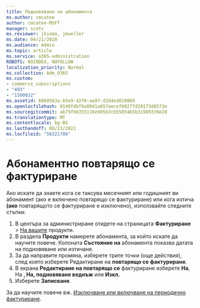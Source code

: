 ```yaml
---
title: Подновяване на абонамента
ms.author: cmcatee
author: cmcatee-MSFT
manager: scotv
ms.reviewer: jkinma, jmueller
ms.date: 04/21/2020
ms.audience: Admin
ms.topic: article
ms.service: o365-administration
ROBOTS: NOINDEX, NOFOLLOW
localization_priority: Normal
ms.collection: Adm_O365
ms.custom:
- commerce_subscriptions
- "493"
- "1500032"
ms.assetid: 6860563a-b5e9-42f0-aa97-d2d4ed810069
ms.openlocfilehash: 0148fdbf6a88d1a057aecef60277d20173d8573e
ms.sourcegitcommit: ab75f66355116e995b3cb5505465b31989339e28
ms.translationtype: MT
ms.contentlocale: bg-BG
ms.lasthandoff: 08/13/2021
ms.locfileid: "58321706"
---
```

# <a name="subscription-recurring-billing"></a>Абонаментно повтарящо се фактуриране

Ако искате да знаете кога се таксува месечният  или годишният ви абонамент (ако е включено повтарящо се фактуриране) или кога изтича **(ако** повтарящото се фактуриране е изключено), използвайте следните стъпки:
  
1. В центъра за администриране отидете на страницата **Фактуриране** \> [На вашите](https://go.microsoft.com/fwlink/p/?linkid=842054) продукти.
2. В раздела **Продукти** намерете абонамента, за който искате да научите повече. Колоната **Състояние на** абонамента показва датата на подновяване или изтичане.
3. За да направите промяна, изберете трите точки (още действия), след което изберете Редактиране на **повтарящо се фактуриране**.
4. В екрана **Редактиране на повтарящо се** фактуриране изберете **На**, На **, На, подновяване веднъж** или **Изкл.**
5. Изберете **Записване**.

За да научите повече вж. [Изключване или включване на периодично фактуриране](https://docs.microsoft.com/microsoft-365/commerce/subscriptions/renew-your-subscription).